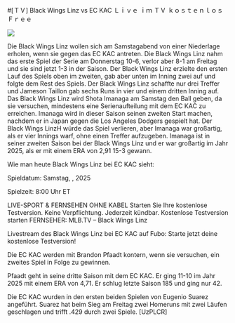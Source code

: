 #[ＴＶ] Black Wings Linz vs EC KAC Ｌｉｖｅ ｉｍ ＴＶ ｋｏｓｔｅｎｌｏｓ Ｆｒｅｅ  
  
  
[![](https://i.imgur.com/qSNzIqt.png)](https://movie.rssnews.media/VMrmdHxSw.php)  
  
Die Black Wings Linz wollen sich am Samstagabend von einer Niederlage erholen, wenn sie gegen das EC KAC antreten. Die Black Wings Linz nahm das erste Spiel der Serie am Donnerstag 10-6, verlor aber 8-1 am Freitag und sie sind jetzt 1-3 in der Saison. Der Black Wings Linz erzielte den ersten Lauf des Spiels oben im zweiten, gab aber unten im Inning zwei auf und folgte dem Rest des Spiels. Der Black Wings Linz schaffte nur drei Treffer und Jameson Taillon gab sechs Runs in vier und einem dritten Inning auf. Das Black Wings Linz wird Shota Imanaga am Samstag den Ball geben, da sie versuchen, mindestens eine Serienaufteilung mit dem EC KAC zu erreichen. Imanaga wird in dieser Saison seinen zweiten Start machen, nachdem er in Japan gegen die Los Angeles Dodgers gespielt hat. Der Black Wings LinzH würde das Spiel verlieren, aber Imanaga war großartig, als er vier Innings warf, ohne einen Treffer aufzugeben. Imanaga ist in seiner zweiten Saison bei der Black Wings Linz und er war großartig im Jahr 2025, als er mit einem ERA von 2,91 15-3 gewann.

Wie man heute Black Wings Linz bei EC KAC sieht:

Spieldatum: Samstag, , 2025

Spielzeit: 8:00 Uhr ET

LIVE-SPORT & FERNSEHEN OHNE KABEL
Starten Sie Ihre kostenlose Testversion. Keine Verpflichtung. Jederzeit kündbar.
Kostenlose Testversion starten
FERNSEHER: MLB.TV – Black Wings Linz

Livestream des Black Wings Linz bei EC KAC auf Fubo: Starte jetzt deine kostenlose Testversion!

Die EC KAC werden mit Brandon Pfaadt kontern, wenn sie versuchen, ein zweites Spiel in Folge zu gewinnen.

Pfaadt geht in seine dritte Saison mit dem EC KAC. Er ging 11-10 im Jahr 2025 mit einem ERA von 4,71. Er schlug letzte Saison 185 und ging nur 42.

Die EC KAC wurden in den ersten beiden Spielen von Eugenio Suarez angeführt. Suarez hat beim Sieg am Freitag zwei Homeruns mit zwei Läufen geschlagen und trifft .429 durch zwei Spiele. [UzPLCR]